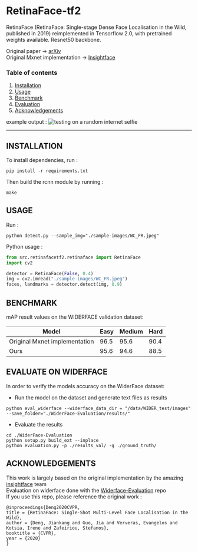 # RetinaFace-tf2
RetinaFace (RetinaFace: Single-stage Dense Face Localisation in the Wild, published in 2019) reimplemented in Tensorflow 2.0, with pretrained weights available. Resnet50 backbone.

Original paper -> [arXiv](https://arxiv.org/pdf/1905.00641.pdf)  
Original Mxnet implementation -> [Insightface](https://github.com/deepinsight/insightface/tree/master/RetinaFace)


### Table of contents
1. [ Installation ](#Installation)
2. [ Usage ](#Usage)
3. [ Benchmark ](#Benchmark)
4. [ Evaluation ](#Evaluation)
5. [ Acknowledgements ](#Acknowledgements)

example output : 
![testing on a random internet selfie](retinaface_tf2_output.jpg)


*****
<a name="Installation"></a>
## INSTALLATION
To install dependencies, run : 
```
pip install -r requirements.txt
```

Then build the rcnn module by running : 
```
make
```
<a name="Usage"></a>
## USAGE
Run  :
```angular2
python detect.py --sample_img="./sample-images/WC_FR.jpeg"
```
Python usage :
```python
from src.retinafacetf2.retinaface import RetinaFace
import cv2

detector = RetinaFace(False, 0.4)
img = cv2.imread("./sample-images/WC_FR.jpeg")
faces, landmarks = detector.detect(img, 0.9)
```
<a name="Benchmark"></a>
## BENCHMARK   
mAP result values on the WIDERFACE validation dataset:  

| Model  | Easy  | Medium  | Hard  |
|---|---|---|---|
|Original Mxnet implementation   | 96.5  | 95.6 | 90.4 |
| Ours | 95.6  | 94.6  | 88.5  |

<a name="Evaluation"></a>
## EVALUATE ON WIDERFACE
In order to verify the models accuracy on the WiderFace dataset:
* Run the model on the dataset and generate text files as results
```angular2
python eval_widerface --widerface_data_dir = "/data/WIDER_test/images" --save_folder="./WiderFace-Evaluation/results/"
```
* Evaluate the results
```angular2
cd ./WiderFace-Evaluation
python setup.py build_ext --inplace
python evaluation.py -p ./results_val/ -g ./ground_truth/
```

<a name="Acknowledgements"></a>
## ACKNOWLEDGEMENTS
This work is largely based on the original implementation by the amazing [insightface](https://github.com/deepinsight/insightface) team  
Evaluation on widerface done with the [Widerface-Evaluation](https://github.com/wondervictor/WiderFace-Evaluation) repo  
If you use this repo, please reference the original work :

```  
@inproceedings{Deng2020CVPR,
title = {RetinaFace: Single-Shot Multi-Level Face Localisation in the Wild},
author = {Deng, Jiankang and Guo, Jia and Ververas, Evangelos and Kotsia, Irene and Zafeiriou, Stefanos},
booktitle = {CVPR},
year = {2020}
}
```